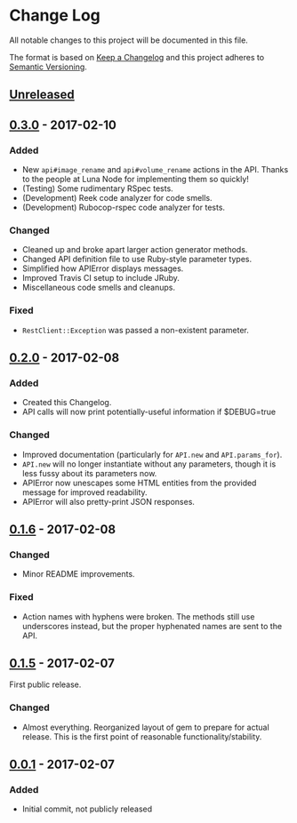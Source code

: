# Change Log
All notable changes to this project will be documented in this file.

The format is based on [Keep a Changelog](http://keepachangelog.com/)
and this project adheres to [Semantic Versioning](http://semver.org/).

## [Unreleased]

## [0.3.0] - 2017-02-10
### Added
- New `api#image_rename` and `api#volume_rename` actions in the API. Thanks to
  the people at Luna Node for implementing them so quickly!
- (Testing) Some rudimentary RSpec tests.
- (Development) Reek code analyzer for code smells.
- (Development) Rubocop-rspec code analyzer for tests.

### Changed
- Cleaned up and broke apart larger action generator methods.
- Changed API definition file to use Ruby-style parameter types.
- Simplified how APIError displays messages.
- Improved Travis CI setup to include JRuby.
- Miscellaneous code smells and cleanups.

### Fixed
- `RestClient::Exception` was passed a non-existent parameter.

## [0.2.0] - 2017-02-08
### Added
- Created this Changelog.
- API calls will now print potentially-useful information if $DEBUG=true

### Changed
- Improved documentation (particularly for `API.new` and `API.params_for`).
- `API.new` will no longer instantiate without any parameters, though it is less
  fussy about its parameters now.
- APIError now unescapes some HTML entities from the provided message for
improved readability.
- APIError will also pretty-print JSON responses.

## [0.1.6] - 2017-02-08
### Changed
- Minor README improvements.

### Fixed
- Action names with hyphens were broken. The methods still use underscores
instead, but the proper hyphenated names are sent to the API.

## [0.1.5] - 2017-02-07
First public release.

### Changed
- Almost everything. Reorganized layout of gem to prepare for actual release.
This is the first point of reasonable functionality/stability.

## [0.0.1] - 2017-02-07
### Added
- Initial commit, not publicly released

[Unreleased]: https://github.com/nomoon/lunanode/compare/v0.3.0...HEAD
[0.3.0]: https://github.com/nomoon/lunanode/compare/v0.2.0...v0.3.0
[0.2.0]: https://github.com/nomoon/lunanode/compare/v0.1.6...v0.2.0
[0.1.6]: https://github.com/nomoon/lunanode/compare/v0.1.5...v0.1.6
[0.1.5]: https://github.com/nomoon/lunanode/compare/v0.0.1...v0.1.5
[0.0.1]: https://github.com/nomoon/lunanode/releases/tag/v0.0.1
